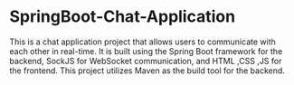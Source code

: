 # SpringBoot-Chat-Application
This is a chat application project that allows users to communicate with each other in real-time. It is built using the Spring Boot framework for the backend, SockJS for WebSocket communication, and HTML ,CSS ,JS for the frontend. This project utilizes Maven as the build tool for the backend.
